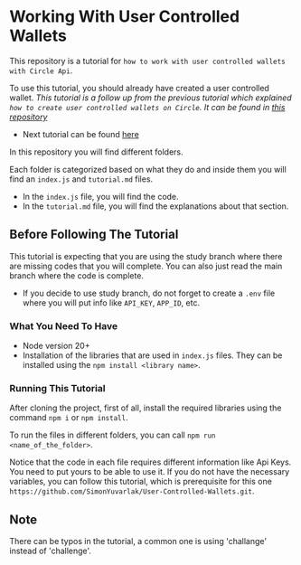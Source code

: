 # Working With User Controlled Wallets

This repository is a tutorial for `how to work with user controlled wallets with Circle Api`.

To use this tutorial, you should already have created a user controlled wallet.
_This tutorial is a follow up from the previous tutorial which explained `how to create user controlled wallets on Circle`. It can be found in [this repository](https://github.com/SimonYuvarlak/User-Controlled-Wallets.git)_

- Next tutorial can be found [here](https://github.com/SimonYuvarlak/Gas-Station.git)

In this repository you will find different folders.

Each folder is categorized based on what they do and inside them you will find an `index.js` and `tutorial.md` files.

- In the `index.js` file, you will find the code.
- In the `tutorial.md` file, you will find the explanations about that section.

## Before Following The Tutorial

This tutorial is expecting that you are using the study branch where there are missing codes that you will complete.
You can also just read the main branch where the code is complete. 

- If you decide to use study branch, do not forget to create a `.env` file where you will put info like `API_KEY`, `APP_ID`, etc.

### What You Need To Have

- Node version 20+
- Installation of the libraries that are used in `index.js` files. They can be installed using the `npm install <library name>`.

### Running This Tutorial

After cloning the project, first of all, install the required libraries using the command `npm i` or `npm install`.

To run the files in different folders, you can call `npm run <name_of_the_folder>`.

Notice that the code in each file requires different information like Api Keys. You need to put yours to be able to use it. If you do not have the necessary variables, you can follow this tutorial, which is prerequisite for this one `https://github.com/SimonYuvarlak/User-Controlled-Wallets.git`.

## Note

There can be typos in the tutorial, a common one is using 'challange' instead of 'challenge'.
